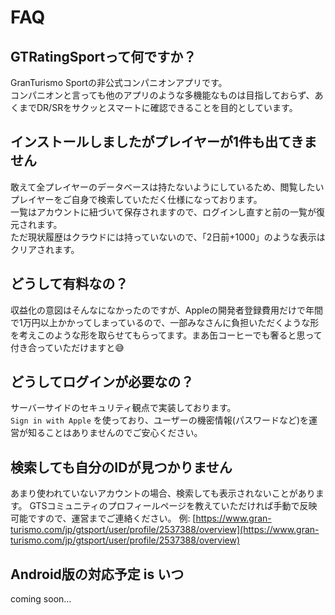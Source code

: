 # FAQ
## GTRatingSportって何ですか？

GranTurismo Sportの非公式コンパニオンアプリです。  
コンパニオンと言っても他のアプリのような多機能なものは目指しておらず、あくまでDR/SRをサクッとスマートに確認できることを目的としています。

## インストールしましたがプレイヤーが1件も出てきません

敢えて全プレイヤーのデータベースは持たないようにしているため、閲覧したいプレイヤーをご自身で検索していただく仕様になっております。  
一覧はアカウントに紐づいて保存されますので、ログインし直すと前の一覧が復元されます。  
ただ現状履歴はクラウドには持っていないので、「2日前+1000」のような表示はクリアされます。

## どうして有料なの？

収益化の意図はそんなになかったのですが、Appleの開発者登録費用だけで年間で1万円以上かかってしまっているので、一部みなさんに負担いただくような形を考えこのような形を取らせてもらってます。まあ缶コーヒーでも奢ると思って付き合っていただけますと😅

## どうしてログインが必要なの？

サーバーサイドのセキュリティ観点で実装しております。  
`Sign in with Apple` を使っており、ユーザーの機密情報(パスワードなど)を運営が知ることはありませんのでご安心ください。

## 検索しても自分のIDが見つかりません

あまり使われていないアカウントの場合、検索しても表示されないことがあります。
GTSコミュニティのプロフィールページを教えていただければ手動で反映可能ですので、運営までご連絡ください。
例: [https://www.gran-turismo.com/jp/gtsport/user/profile/2537388/overview](https://www.gran-turismo.com/jp/gtsport/user/profile/2537388/overview)

## Android版の対応予定 is いつ

coming soon...
